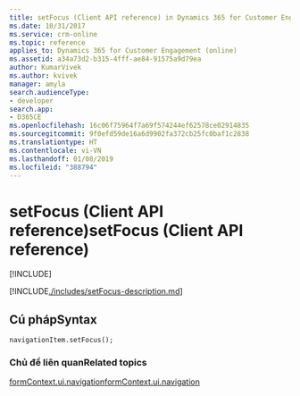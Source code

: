 ```yaml
---
title: setFocus (Client API reference) in Dynamics 365 for Customer Engagement| MicrosoftDocs
ms.date: 10/31/2017
ms.service: crm-online
ms.topic: reference
applies_to: Dynamics 365 for Customer Engagement (online)
ms.assetid: a34a73d2-b315-4fff-ae84-91575a9d79ea
author: KumarVivek
ms.author: kvivek
manager: amyla
search.audienceType:
- developer
search.app:
- D365CE
ms.openlocfilehash: 16c06f75964f7a69f574244ef62578ce02914835
ms.sourcegitcommit: 9f0efd59de16a6d9902fa372cb25fc0baf1c2838
ms.translationtype: HT
ms.contentlocale: vi-VN
ms.lasthandoff: 01/08/2019
ms.locfileid: "388794"
---
```

# <a name="setfocus-client-api-reference"></a><span data-ttu-id="1e312-102">setFocus (Client API reference)</span><span class="sxs-lookup"><span data-stu-id="1e312-102">setFocus (Client API reference)</span></span>

[!INCLUDE[](../../../../includes/cc_applies_to_update_9_0_0.md)]

[!INCLUDE[./includes/setFocus-description.md](./includes/setFocus-description.md)]

## <a name="syntax"></a><span data-ttu-id="1e312-103">Cú pháp</span><span class="sxs-lookup"><span data-stu-id="1e312-103">Syntax</span></span>

`navigationItem.setFocus();`

### <a name="related-topics"></a><span data-ttu-id="1e312-104">Chủ đề liên quan</span><span class="sxs-lookup"><span data-stu-id="1e312-104">Related topics</span></span>

[<span data-ttu-id="1e312-105">formContext.ui.navigation</span><span class="sxs-lookup"><span data-stu-id="1e312-105">formContext.ui.navigation</span></span>](../formContext-ui-navigation.md)



